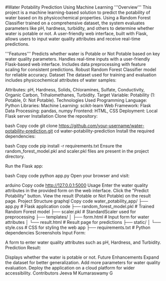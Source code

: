 #Water Potability Prediction Using Machine Learning
'''Overview'''
This project is a machine learning-based solution to predict the potability of water based on its physicochemical properties. Using a Random Forest Classifier trained on a comprehensive dataset, the system evaluates parameters like pH, hardness, turbidity, and others to determine whether water is potable or not. A user-friendly web interface, built with Flask, allows users to input water quality attributes and receive real-time predictions.

'''Features'''
Predicts whether water is Potable or Not Potable based on key water quality parameters.
Handles real-time inputs with a user-friendly Flask-based web interface.
Includes data preprocessing with feature scaling for consistent predictions.
Robust Random Forest Classifier model for reliable accuracy.
Dataset
The dataset used for training and evaluation includes physicochemical attributes of water samples:

Attributes: pH, Hardness, Solids, Chloramines, Sulfate, Conductivity, Organic Carbon, Trihalomethanes, Turbidity.
Target Variable: Potability (1: Potable, 0: Not Potable).
Technologies Used
Programming Language: Python
Libraries:
Machine Learning: scikit-learn
Web Framework: Flask
Data Processing: pandas, numpy
Frontend: HTML, CSS
Deployment: Local Flask server
Installation
Clone the repository:

bash
Copy code
git clone https://github.com/your-username/water-potability-prediction.git
cd water-potability-prediction
Install the required dependencies:

bash
Copy code
pip install -r requirements.txt
Ensure the random_forest_model.pkl and scaler.pkl files are present in the project directory.

Run the Flask app:

bash
Copy code
python app.py
Open your browser and visit:

arduino
Copy code
http://127.0.0.1:5000
Usage
Enter the water quality attributes in the provided form on the web interface.
Click the "Predict Potability" button.
View the result (Potable or Not Potable) on the result page.
Project Structure
graphql
Copy code
water_potability_app/
├── app.py                     # Flask application code
├── random_forest_model.pkl     # Trained Random Forest model
├── scaler.pkl                  # StandardScaler used for preprocessing
├── templates/
│   ├── form.html               # Input form for water attributes
│   └── result.html             # Result page for predictions
├── static/
│   └── style.css               # CSS for styling the web app
├── requirements.txt            # Python dependencies
Screenshots
Input Form:

A form to enter water quality attributes such as pH, Hardness, and Turbidity.
Prediction Result:

Displays whether the water is potable or not.
Future Enhancements
Expand the dataset for better generalization.
Add more parameters for water quality evaluation.
Deploy the application on a cloud platform for wider accessibility.
Contributors
Jeeva M
Kumaraswamy G
